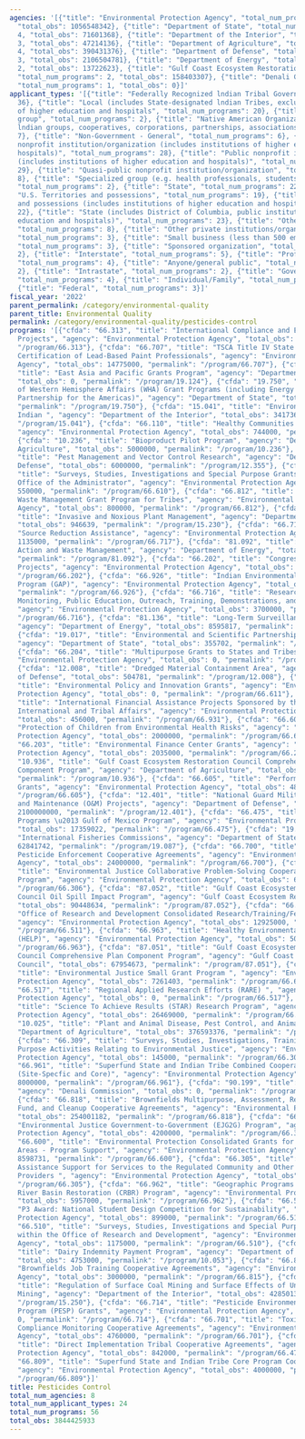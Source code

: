 ```yaml
---
agencies: '[{"title": "Environmental Protection Agency", "total_num_programs": 37,
  "total_obs": 1056548342}, {"title": "Department of State", "total_num_programs":
  4, "total_obs": 71601368}, {"title": "Department of the Interior", "total_num_programs":
  3, "total_obs": 47214136}, {"title": "Department of Agriculture", "total_num_programs":
  4, "total_obs": 390431376}, {"title": "Department of Defense", "total_num_programs":
  3, "total_obs": 2106504781}, {"title": "Department of Energy", "total_num_programs":
  2, "total_obs": 13722623}, {"title": "Gulf Coast Ecosystem Restoration Council",
  "total_num_programs": 2, "total_obs": 158403307}, {"title": "Denali Commission",
  "total_num_programs": 1, "total_obs": 0}]'
applicant_types: '[{"title": "Federally Recognized lndian Tribal Governments", "total_num_programs":
  36}, {"title": "Local (includes State-designated lndian Tribes, excludes institutions
  of higher education and hospitals", "total_num_programs": 20}, {"title": "Minority
  group", "total_num_programs": 2}, {"title": "Native American Organizations (includes
  lndian groups, cooperatives, corporations, partnerships, associations)", "total_num_programs":
  7}, {"title": "Non-Government - General", "total_num_programs": 6}, {"title": "Private
  nonprofit institution/organization (includes institutions of higher education and
  hospitals)", "total_num_programs": 28}, {"title": "Public nonprofit institution/organization
  (includes institutions of higher education and hospitals)", "total_num_programs":
  29}, {"title": "Quasi-public nonprofit institution/organization", "total_num_programs":
  8}, {"title": "Specialized group (e.g. health professionals, students, veterans)",
  "total_num_programs": 2}, {"title": "State", "total_num_programs": 22}, {"title":
  "U.S. Territories and possessions", "total_num_programs": 19}, {"title": "U.S. Territories
  and possessions (includes institutions of higher education and hospitals)", "total_num_programs":
  22}, {"title": "State (includes District of Columbia, public institutions of higher
  education and hospitals)", "total_num_programs": 23}, {"title": "Other public institution/organization",
  "total_num_programs": 8}, {"title": "Other private institutions/organizations",
  "total_num_programs": 3}, {"title": "Small business (less than 500 employees)",
  "total_num_programs": 3}, {"title": "Sponsored organization", "total_num_programs":
  2}, {"title": "Interstate", "total_num_programs": 5}, {"title": "Profit organization",
  "total_num_programs": 4}, {"title": "Anyone/general public", "total_num_programs":
  2}, {"title": "Intrastate", "total_num_programs": 2}, {"title": "Government - General",
  "total_num_programs": 4}, {"title": "Individual/Family", "total_num_programs": 2},
  {"title": "Federal", "total_num_programs": 3}]'
fiscal_year: '2022'
parent_permalink: /category/environmental-quality
parent_title: Environmental Quality
permalink: /category/environmental-quality/pesticides-control
programs: '[{"cfda": "66.313", "title": "International Compliance and Enforcement
  Projects", "agency": "Environmental Protection Agency", "total_obs": 0, "permalink":
  "/program/66.313"}, {"cfda": "66.707", "title": "TSCA Title IV State Lead Grants
  Certification of Lead-Based Paint Professionals", "agency": "Environmental Protection
  Agency", "total_obs": 14775000, "permalink": "/program/66.707"}, {"cfda": "19.124",
  "title": "East Asia and Pacific Grants Program", "agency": "Department of State",
  "total_obs": 0, "permalink": "/program/19.124"}, {"cfda": "19.750", "title": "Bureau
  of Western Hemisphere Affairs (WHA) Grant Programs (including Energy and Climate
  Partnership for the Americas)", "agency": "Department of State", "total_obs": 8403924,
  "permalink": "/program/19.750"}, {"cfda": "15.041", "title": "Environmental Management
  Indian ", "agency": "Department of the Interior", "total_obs": 3417366, "permalink":
  "/program/15.041"}, {"cfda": "66.110", "title": "Healthy Communities Grant Program",
  "agency": "Environmental Protection Agency", "total_obs": 744000, "permalink": "/program/66.110"},
  {"cfda": "10.236", "title": "Bioproduct Pilot Program", "agency": "Department of
  Agriculture", "total_obs": 5000000, "permalink": "/program/10.236"}, {"cfda": "12.355",
  "title": "Pest Management and Vector Control Research", "agency": "Department of
  Defense", "total_obs": 6000000, "permalink": "/program/12.355"}, {"cfda": "66.610",
  "title": "Surveys, Studies, Investigations and Special Purpose Grants within the
  Office of the Administrator", "agency": "Environmental Protection Agency", "total_obs":
  550000, "permalink": "/program/66.610"}, {"cfda": "66.812", "title": "Hazardous
  Waste Management Grant Program for Tribes", "agency": "Environmental Protection
  Agency", "total_obs": 800000, "permalink": "/program/66.812"}, {"cfda": "15.230",
  "title": "Invasive and Noxious Plant Management", "agency": "Department of the Interior",
  "total_obs": 946639, "permalink": "/program/15.230"}, {"cfda": "66.717", "title":
  "Source Reduction Assistance", "agency": "Environmental Protection Agency", "total_obs":
  1135000, "permalink": "/program/66.717"}, {"cfda": "81.092", "title": "Remedial
  Action and Waste Management", "agency": "Department of Energy", "total_obs": 5126806,
  "permalink": "/program/81.092"}, {"cfda": "66.202", "title": "Congressionally Mandated
  Projects", "agency": "Environmental Protection Agency", "total_obs": 86192000, "permalink":
  "/program/66.202"}, {"cfda": "66.926", "title": "Indian Environmental General Assistance
  Program (GAP)", "agency": "Environmental Protection Agency", "total_obs": 66250000,
  "permalink": "/program/66.926"}, {"cfda": "66.716", "title": "Research, Development,
  Monitoring, Public Education, Outreach, Training, Demonstrations, and Studies ",
  "agency": "Environmental Protection Agency", "total_obs": 3700000, "permalink":
  "/program/66.716"}, {"cfda": "81.136", "title": "Long-Term Surveillance and Maintenance",
  "agency": "Department of Energy", "total_obs": 8595817, "permalink": "/program/81.136"},
  {"cfda": "19.017", "title": "Environmental and Scientific Partnerships and Programs",
  "agency": "Department of State", "total_obs": 355702, "permalink": "/program/19.017"},
  {"cfda": "66.204", "title": "Multipurpose Grants to States and Tribes ", "agency":
  "Environmental Protection Agency", "total_obs": 0, "permalink": "/program/66.204"},
  {"cfda": "12.008", "title": "Dredged Material Containment Area", "agency": "Department
  of Defense", "total_obs": 504781, "permalink": "/program/12.008"}, {"cfda": "66.611",
  "title": "Environmental Policy and Innovation Grants", "agency": "Environmental
  Protection Agency", "total_obs": 0, "permalink": "/program/66.611"}, {"cfda": "66.931",
  "title": "International Financial Assistance Projects Sponsored by the Office of
  International and Tribal Affairs", "agency": "Environmental Protection Agency",
  "total_obs": 456000, "permalink": "/program/66.931"}, {"cfda": "66.609", "title":
  "Protection of Children from Environmental Health Risks", "agency": "Environmental
  Protection Agency", "total_obs": 2000000, "permalink": "/program/66.609"}, {"cfda":
  "66.203", "title": "Environmental Finance Center Grants", "agency": "Environmental
  Protection Agency", "total_obs": 2035000, "permalink": "/program/66.203"}, {"cfda":
  "10.936", "title": "Gulf Coast Ecosystem Restoration Council Comprehensive Plan
  Component Program", "agency": "Department of Agriculture", "total_obs": 4085000,
  "permalink": "/program/10.936"}, {"cfda": "66.605", "title": "Performance Partnership
  Grants", "agency": "Environmental Protection Agency", "total_obs": 486750000, "permalink":
  "/program/66.605"}, {"cfda": "12.401", "title": "National Guard Military Operations
  and Maintenance (O&M) Projects", "agency": "Department of Defense", "total_obs":
  2100000000, "permalink": "/program/12.401"}, {"cfda": "66.475", "title": "Geographic
  Programs \u2013 Gulf of Mexico Program", "agency": "Environmental Protection Agency",
  "total_obs": 17359022, "permalink": "/program/66.475"}, {"cfda": "19.087", "title":
  "International Fisheries Commissions", "agency": "Department of State", "total_obs":
  62841742, "permalink": "/program/19.087"}, {"cfda": "66.700", "title": "Consolidated
  Pesticide Enforcement Cooperative Agreements", "agency": "Environmental Protection
  Agency", "total_obs": 24000000, "permalink": "/program/66.700"}, {"cfda": "66.306",
  "title": "Environmental Justice Collaborative Problem-Solving Cooperative Agreement
  Program", "agency": "Environmental Protection Agency", "total_obs": 6719004, "permalink":
  "/program/66.306"}, {"cfda": "87.052", "title": "Gulf Coast Ecosystem Restoration
  Council Oil Spill Impact Program", "agency": "Gulf Coast Ecosystem Restoration Council",
  "total_obs": 90448634, "permalink": "/program/87.052"}, {"cfda": "66.511", "title":
  "Office of Research and Development Consolidated Research/Training/Fellowships",
  "agency": "Environmental Protection Agency", "total_obs": 12925000, "permalink":
  "/program/66.511"}, {"cfda": "66.963", "title": "Healthy Environmental Living Program
  (HELP)", "agency": "Environmental Protection Agency", "total_obs": 500000, "permalink":
  "/program/66.963"}, {"cfda": "87.051", "title": "Gulf Coast Ecosystem Restoration
  Council Comprehensive Plan Component Program", "agency": "Gulf Coast Ecosystem Restoration
  Council", "total_obs": 67954673, "permalink": "/program/87.051"}, {"cfda": "66.604",
  "title": "Environmental Justice Small Grant Program ", "agency": "Environmental
  Protection Agency", "total_obs": 7261403, "permalink": "/program/66.604"}, {"cfda":
  "66.517", "title": "Regional Applied Research Efforts (RARE) ", "agency": "Environmental
  Protection Agency", "total_obs": 0, "permalink": "/program/66.517"}, {"cfda": "66.509",
  "title": "Science To Achieve Results (STAR) Research Program", "agency": "Environmental
  Protection Agency", "total_obs": 26469000, "permalink": "/program/66.509"}, {"cfda":
  "10.025", "title": "Plant and Animal Disease, Pest Control, and Animal Care", "agency":
  "Department of Agriculture", "total_obs": 376593376, "permalink": "/program/10.025"},
  {"cfda": "66.309", "title": "Surveys, Studies, Investigations, Training and Special
  Purpose Activities Relating to Environmental Justice", "agency": "Environmental
  Protection Agency", "total_obs": 145000, "permalink": "/program/66.309"}, {"cfda":
  "66.961", "title": "Superfund State and Indian Tribe Combined Cooperative Agreements
  (Site-Specfic and Core)", "agency": "Environmental Protection Agency", "total_obs":
  8000000, "permalink": "/program/66.961"}, {"cfda": "90.199", "title": "Shared Services",
  "agency": "Denali Commission", "total_obs": 0, "permalink": "/program/90.199"},
  {"cfda": "66.818", "title": "Brownfields Multipurpose, Assessment, Revolving Loan
  Fund, and Cleanup Cooperative Agreements", "agency": "Environmental Protection Agency",
  "total_obs": 254001182, "permalink": "/program/66.818"}, {"cfda": "66.312", "title":
  "Environmental Justice Government-to-Government (EJG2G) Program", "agency": "Environmental
  Protection Agency", "total_obs": 4200000, "permalink": "/program/66.312"}, {"cfda":
  "66.600", "title": "Environmental Protection Consolidated Grants for the Insular
  Areas - Program Support", "agency": "Environmental Protection Agency", "total_obs":
  8598731, "permalink": "/program/66.600"}, {"cfda": "66.305", "title": "Compliance
  Assistance Support for Services to the Regulated Community and Other Assistance
  Providers ", "agency": "Environmental Protection Agency", "total_obs": 350000, "permalink":
  "/program/66.305"}, {"cfda": "66.962", "title": "Geographic Programs - Columbia
  River Basin Restoration (CRBR) Program", "agency": "Environmental Protection Agency",
  "total_obs": 5957000, "permalink": "/program/66.962"}, {"cfda": "66.516", "title":
  "P3 Award: National Student Design Competition for Sustainability", "agency": "Environmental
  Protection Agency", "total_obs": 899000, "permalink": "/program/66.516"}, {"cfda":
  "66.510", "title": "Surveys, Studies, Investigations and Special Purpose Grants
  within the Office of Research and Development", "agency": "Environmental Protection
  Agency", "total_obs": 1175000, "permalink": "/program/66.510"}, {"cfda": "10.053",
  "title": "Dairy Indemnity Payment Program", "agency": "Department of Agriculture",
  "total_obs": 4753000, "permalink": "/program/10.053"}, {"cfda": "66.815", "title":
  "Brownfields Job Training Cooperative Agreements", "agency": "Environmental Protection
  Agency", "total_obs": 3000000, "permalink": "/program/66.815"}, {"cfda": "15.250",
  "title": "Regulation of Surface Coal Mining and Surface Effects of Underground Coal
  Mining", "agency": "Department of the Interior", "total_obs": 42850131, "permalink":
  "/program/15.250"}, {"cfda": "66.714", "title": "Pesticide Environmental Stewardship
  Program (PESP) Grants", "agency": "Environmental Protection Agency", "total_obs":
  0, "permalink": "/program/66.714"}, {"cfda": "66.701", "title": "Toxic Substances
  Compliance Monitoring Cooperative Agreements", "agency": "Environmental Protection
  Agency", "total_obs": 4760000, "permalink": "/program/66.701"}, {"cfda": "66.473",
  "title": "Direct Implementation Tribal Cooperative Agreements", "agency": "Environmental
  Protection Agency", "total_obs": 842000, "permalink": "/program/66.473"}, {"cfda":
  "66.809", "title": "Superfund State and Indian Tribe Core Program Cooperative Agreements",
  "agency": "Environmental Protection Agency", "total_obs": 4000000, "permalink":
  "/program/66.809"}]'
title: Pesticides Control
total_num_agencies: 8
total_num_applicant_types: 24
total_num_programs: 56
total_obs: 3844425933
---
```

